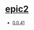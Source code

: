 # [epic2](https://hpc.nih.gov/apps/epic2.html)
- [0.0.41](/high-throughput-sequencing/epic2/0.0.41)
